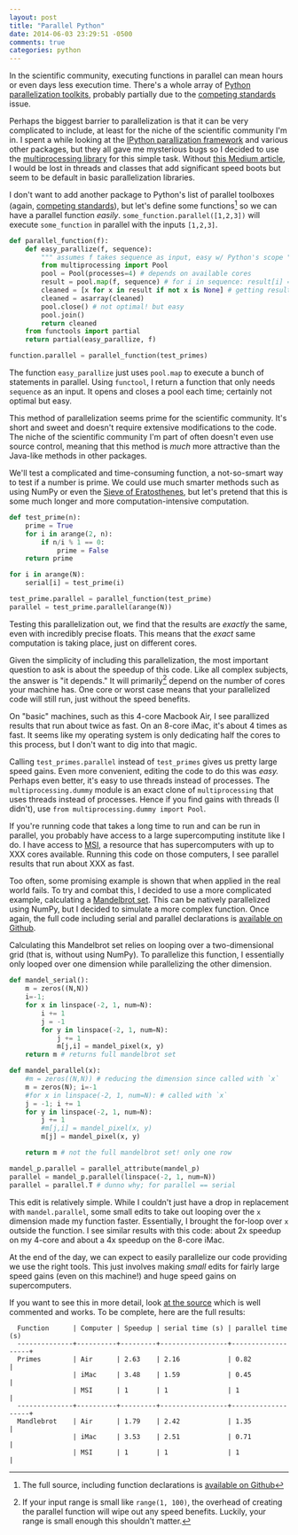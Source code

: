 ```yaml
---
layout: post
title: "Parallel Python"
date: 2014-06-03 23:29:51 -0500
comments: true
categories: python
---
```


In the scientific community, executing functions in parallel can mean hours or
even days less execution time.  There's a whole array of [Python
parallelization toolkits][parallel], probably partially due to the [competing
standards][xkcd] issue.

<!--More-->

Perhaps the biggest barrier to parallelization is that it can be very
complicated to include, at least for the niche of the scientific community I'm
in. I spent a while looking at the [IPython parallization framework][ipy] and
various other packages, but they all gave me mysterious bugs so I decided to
use the [multiprocessing library][multi] for this simple task. Without [this
Medium article][medium], I would be lost in threads and classes that add
significant speed boots but seem to be default in basic parallelization
libraries.

I don't want to add another package to Python's list of parallel toolboxes
(again, [competing standards][xkcd]), but let's define
some functions[^1] so we can have a parallel function *easily*.
`some_function.parallel([1,2,3])` will execute `some_function` in parallel with
the inputs `[1,2,3]`.

```python
def parallel_function(f):
    def easy_parallize(f, sequence):
        """ assumes f takes sequence as input, easy w/ Python's scope """
        from multiprocessing import Pool
        pool = Pool(processes=4) # depends on available cores
        result = pool.map(f, sequence) # for i in sequence: result[i] = f(i)
        cleaned = [x for x in result if not x is None] # getting results
        cleaned = asarray(cleaned)
        pool.close() # not optimal! but easy
        pool.join()
        return cleaned
    from functools import partial
    return partial(easy_parallize, f)

function.parallel = parallel_function(test_primes)
```

The function `easy_parallize` just uses `pool.map` to execute a bunch of
statements in parallel. Using `functool`, I return a function that only needs
`sequence` as an input. It opens and closes a pool each time; certainly not
optimal but easy.

This method of parallelization seems prime for the scientific community. It's
short and sweet and doesn't require extensive modifications to the code. The
niche of the scientific community I'm part of often doesn't even use source
control, meaning that this method is *much* more attractive than the Java-like
methods in other packages.

We'll test a complicated and time-consuming function, a not-so-smart way to
test if a number is prime. We could use much smarter methods such as using
NumPy or even the  [Sieve of Eratosthenes][sieve], but let's pretend that this
is some much longer and more computation-intensive computation.


```python
def test_prime(n):
    prime = True
    for i in arange(2, n):
        if n/i % 1 == 0:
            prime = False
    return prime

for i in arange(N):
    serial[i] = test_prime(i)

test_prime.parallel = parallel_function(test_prime)
parallel = test_prime.parallel(arange(N))
```

<!--This parallelization is based of [this wonderful Medium article][medium].-->
<!--Basically, it was relatively easy to develop and works for at least-->
<!--semi-complex functions that seem prime for the scientific community.-->

Testing this parallelization out, we find that the results are *exactly* the
same, even with incredibly precise floats. This means that the *exact* same
computation is taking place, just on different cores.

Given the simplicity of including this parallelization, the most important
question to ask is about the speedup of this code. Like all complex subjects,
the answer is "it depends." It will primarily[^2] depend on the number of cores
your machine has. One core or worst case means that your parallelized code will
still run, just without the speed benefits.

On "basic" machines, such as this 4-core Macbook Air, I see parallized results
that run about twice as fast. On an 8-core iMac, it's about 4 times as fast.
It seems like my operating system is only dedicating half the cores to this
process, but I don't want to dig into that magic.

Calling `test_primes.parallel` instead of `test_primes` gives us pretty large
speed gains. Even more convenient, editing the code to do this was *easy.*
Perhaps even better, it's easy to use threads instead of processes. The
`multiprocessing.dummy` module is an exact clone of `multiprocessing` that uses
threads instead of processes. Hence if you find gains with threads (I didn't),
use `from multiprocessing.dummy import Pool`.

If you're running code that takes a long time to run and can be run in
parallel, you probably have access to a large supercomputing institute like I
do. I have access to [MSI][msi], a resource that has supercomputers with up to
XXX cores available. Running this code on those computers, I see parallel
results that run about XXX as fast.

Too often, some promising example is shown that when applied in the real world
fails. To try and combat this, I decided to use a more complicated example,
calculating a [Mandelbrot set][mandel]. This can be natively parallelized using
NumPy, but I decided to simulate a more complex function. Once again, the
full code including serial and parallel declarations is 
[available on Github][source].

Calculating this Mandelbrot set relies on looping over a two-dimensional grid
(that is, without using NumPy). To parallelize this function, I essentially
only looped over one dimension while parallelizing the other dimension.

```python
def mandel_serial():
    m = zeros((N,N))
    i=-1;
    for x in linspace(-2, 1, num=N):
        i += 1
        j = -1
        for y in linspace(-2, 1, num=N):
            j += 1
            m[j,i] = mandel_pixel(x, y)
    return m # returns full mandelbrot set

def mandel_parallel(x):
    #m = zeros((N,N)) # reducing the dimension since called with `x`
    m = zeros(N); i=-1
    #for x in linspace(-2, 1, num=N): # called with `x`
    j = -1; i += 1
    for y in linspace(-2, 1, num=N):
        j += 1
        #m[j,i] = mandel_pixel(x, y)
        m[j] = mandel_pixel(x, y)

    return m # not the full mandelbrot set! only one row

mandel_p.parallel = parallel_attribute(mandel_p)
parallel = mandel_p.parallel(linspace(-2, 1, num=N))
parallel = parallel.T # dunno why; for parallel == serial
```

This edit is relatively simple. While I couldn't just have a drop in
replacement with `mandel.parallel`, some small edits to take out looping over
the `x` dimension made my function faster. Essentially, I brought the for-loop
over `x` outside the function. I see similar results with this code: about 2x
speedup on my 4-core and about a 4x speedup on the 8-core iMac.

At the end of the day, we can expect to easily parallelize our code providing
we use the right tools. This just involves making *small* edits for fairly
large speed gains (even on this machine!) and huge speed gains on
supercomputers.

If you want to see this in more detail, look [at the source][source] which is
well commented and works. To be complete, here are the full results:

```
  Function      | Computer | Speedup | serial time (s) | parallel time (s)  
  --------------+----------+---------+-----------------+-------------------+
  Primes        | Air      | 2.63    | 2.16            | 0.82              |
                | iMac     | 3.48    | 1.59            | 0.45              |
                | MSI      | 1       | 1               | 1                 |
  --------------+----------+---------+-----------------+-------------------+
  Mandlebrot    | Air      | 1.79    | 2.42            | 1.35              |
                | iMac     | 3.53    | 2.51            | 0.71              |
                | MSI      | 1       | 1               | 1                 |
```

[^1]:The full source, including function declarations is [available on Github][source]

[^2]:If your input range is small like `range(1, 100)`, the overhead of creating the parallel function will wipe out any speed benefits. Luckily, your range is small enough this shouldn't matter.

[mandel]:https://en.wikipedia.org/wiki/Mandelbrot_set
[medium]:https://medium.com/building-things-on-the-internet/40e9b2b36148
[sieve]:https://en.wikipedia.org/wiki/Sieve_of_Eratosthenes
[ipy]:http://ipython.org/ipython-doc/dev/parallel/index.html
[parallel]:https://wiki.python.org/moin/ParallelProcessing
[multi]:https://docs.python.org/2/library/multiprocessing.html
[source]:https://github.com/scottsievert/scottsievert.github.io/blob/master/src/source/_posts/python-parallel/mandlebrot.py
[msi]:https://www.msi.umn.edu
[view]:http://ipython.org/ipython-doc/dev/parallel/parallel_multiengine.html#creating-a-directview-instance
[xkcd]:http://xkcd.com/927/


